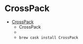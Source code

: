 # CrossPack
- [CrossPack](https://www.obdev.at/products/crosspack/index.html)
  -  CrossPack
  - 
  - `brew cask install CrossPack`
